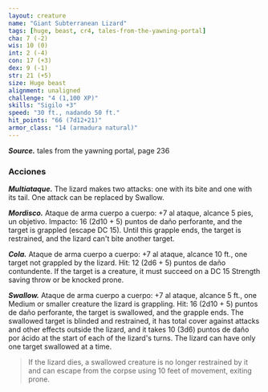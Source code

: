 ```yaml
---
layout: creature
name: "Giant Subterranean Lizard"
tags: [huge, beast, cr4, tales-from-the-yawning-portal]
cha: 7 (-2)
wis: 10 (0)
int: 2 (-4)
con: 17 (+3)
dex: 9 (-1)
str: 21 (+5)
size: Huge beast
alignment: unaligned
challenge: "4 (1,100 XP)"
skills: "Sigilo +3"
speed: "30 ft., nadando 50 ft."
hit_points: "66 (7d12+21)"
armor_class: "14 (armadura natural)"
---
```


***Source.*** tales from the yawning portal,  page 236

### Acciones

***Multiataque.*** The lizard makes two attacks: one with its bite and one with its tail. One attack can be replaced by Swallow.

***Mordisco.*** Ataque de arma cuerpo a cuerpo: +7 al ataque, alcance 5 pies, un objetivo. Impacto: 16 (2d10 + 5) puntos de daño perforante, and the target is grappled (escape DC 15). Until this grapple ends, the target is restrained, and the lizard can't bite another target.

***Cola.*** Ataque de arma cuerpo a cuerpo: +7 al ataque, alcance 10 ft., one target not grappled by the lizard. Hit: 12 (2d6 + 5) puntos de daño contundente. If the target is a creature, it must succeed on a DC 15 Strength saving throw or be knocked prone.

***Swallow.*** Ataque de arma cuerpo a cuerpo: +7 al ataque, alcance 5 ft., one Medium or smaller creature the lizard is grappling. Hit: 16 (2d10 + 5) puntos de daño perforante, the target is swallowed, and the grapple ends. The swallowed target is blinded and restrained, it has total cover against attacks and other effects outside the lizard, and it takes 10 (3d6) puntos de daño por ácido at the start of each of the lizard's turns. The lizard can have only one target swallowed at a time.

>If the lizard dies, a swallowed creature is no longer restrained by it and can escape from the corpse using 10 feet of movement, exiting prone.